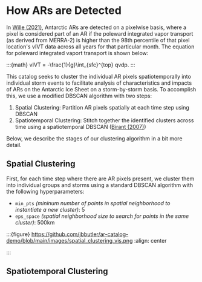 # How ARs are Detected

In [Wille (2021)](https://agupubs.onlinelibrary.wiley.com/doi/full/10.1029/2020JD033788), Antarctic ARs are detected on a pixelwise basis, where a pixel is considered part of an AR if the poleward integrated vapor transport (as derived from MERRA-2) is higher than the 98th percentile of that pixel location's vIVT data across all years for that particular month. The equation for poleward integrated vaport transport is shown below:

:::{math}
vIVT = -\frac{1}{g}\int_{sfc}^{top} qvdp.
:::

This catalog seeks to cluster the individual AR pixels spatiotemporally into individual storm events to facilitate analysis of characteristics and impacts of ARs on the Antarctic Ice Sheet on a storm-by-storm basis. To accomplish this, we use a modified DBSCAN algorithm with two steps:

1. Spatial Clustering: Partition AR pixels spatially at each time step using DBSCAN
2. Spatiotemporal Clustering: Stitch together the identified clusters across time using a spatiotemporal DBSCAN ([Birant (2007)](https://www.sciencedirect.com/science/article/pii/S0169023X06000218))

Below, we describe the stages of our clustering algorithm in a bit more detail.

## Spatial Clustering

First, for each time step where there are AR pixels present, we cluster them into individual groups and storms using a standard DBSCAN algorithm with the following hyperparameters:
+ `min_pts` *(mininum number of points in spatial neighborhood to instantiate a new cluster)*: 5
+ `eps_space` *(spatial neighborhood size to search for points in the same cluster)*: 500km

:::{figure} https://github.com/jbbutler/ar-catalog-demo/blob/main/images/spatial_clustering_vis.png
:align: center

:::

## Spatiotemporal Clustering

